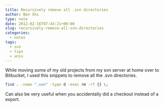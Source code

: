 ```yaml
---
title: Recursively remove all .svn directories
author: Ben Shi
type: note
date: 2012-02-16T07:43:21+00:00
slug: recursively-remove-all-svn-directories
categories:
  - notes
tags:
  - svn
  - tips
  - unix
---
```


While moving some of my old projects from my svn server at home over to Bitbucket, I used this
snippets to remove all the .svn directories.

```bash
find . -name ".svn" -type d -exec rm -rf {} \;
```

Can also be very useful when you accidentally did a checkout instead of a export.

